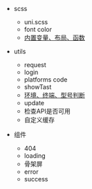 - scss
	- uni.scss
	- font color
	- [内置变量、布局、函数](https://uniapp.dcloud.io/frame?id=css%e5%8f%98%e9%87%8f)

- utils
	- request
	- login
	- platforms code
	- showTast
	- [环境、终端、型号判断](https://uniapp.dcloud.io/frame?id=%e8%bf%90%e8%a1%8c%e7%8e%af%e5%a2%83%e5%88%a4%e6%96%ad)
	- update
	- 检查API是否可用
	- 自定义缓存

- 组件
	- 404
	- loading
	- 骨架屏
	- error
	- success